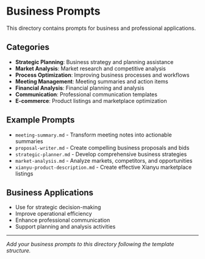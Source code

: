 # Business Prompts

This directory contains prompts for business and professional applications.

## Categories

- **Strategic Planning**: Business strategy and planning assistance
- **Market Analysis**: Market research and competitive analysis
- **Process Optimization**: Improving business processes and workflows
- **Meeting Management**: Meeting summaries and action items
- **Financial Analysis**: Financial planning and analysis
- **Communication**: Professional communication templates
- **E-commerce**: Product listings and marketplace optimization

## Example Prompts

- `meeting-summary.md` - Transform meeting notes into actionable summaries
- `proposal-writer.md` - Create compelling business proposals and bids
- `strategic-planner.md` - Develop comprehensive business strategies
- `market-analysis.md` - Analyze markets, competitors, and opportunities
- `xianyu-product-description.md` - Create effective Xianyu marketplace listings

## Business Applications

- Use for strategic decision-making
- Improve operational efficiency
- Enhance professional communication
- Support planning and analysis activities

---
*Add your business prompts to this directory following the template structure.*
